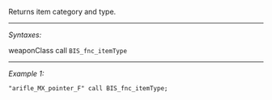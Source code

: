 Returns item category and type.


---
*Syntaxes:*

weaponClass call `BIS_fnc_itemType`

---
*Example 1:*

```sqf
"arifle_MX_pointer_F" call BIS_fnc_itemType;
```
